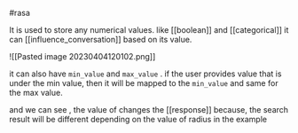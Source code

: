 #rasa 

It is used to store any numerical values. like [[boolean]] and [[categorical]] it can [[influence_conversation]] based on its value. 

![[Pasted image 20230404120102.png]]


it can also have `min_value` and `max_value` . if the user provides value that is under the min value, then it will be mapped to the `min_value` and same for the max value. 

and we can see , the value of changes the [[response]] because, the search result will be different depending on the value of radius in the example